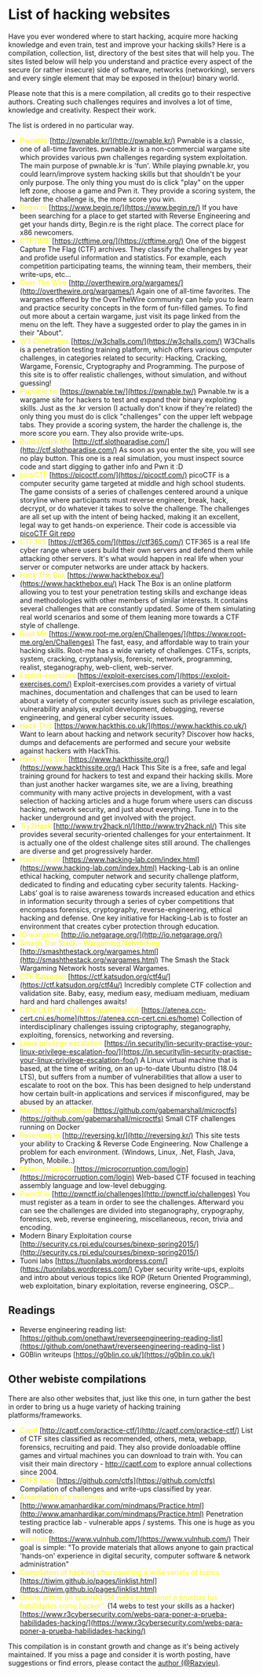 # List of hacking websites
Have you ever wondered where to start hacking, acquire more hacking knowledge and even train, test and improve your hacking skills? Here is a compilation, collection, list, directory of the best sites that will help you. The sites listed below will help you understand and practice every aspect of the secure (or rather insecure) side of software, networks (networking), servers and every single element that may be exposed in the(our) binary world. 

Please note that this is a mere compilation, all credits go to their respective authors. Creating such challenges requires and involves a lot of time, knowledge and creativity. Respect their work. 

The list is ordered in no particular way.

- <span style="color:yellow">Pwnable</span>  [http://pwnable.kr/](http://pwnable.kr/) Pwnable is a classic, one of all-time favorites. pwnable.kr is a non-commercial wargame site which provides various pwn challenges regarding system exploitation. The main purpose of pwnable.kr is 'fun'. While playing pwnable.kr, you could learn/improve system hacking skills but that shouldn't be your only purpose. The only thing you must do is click "play" on the upper left zone, choose a game and Pwn it. They provide a scoring system, the harder the challenge is, the more score you win.
- <span style="color:yellow">Begin.re</span> [https://www.begin.re/](https://www.begin.re/) If you have been searching for a place to get started with Reverse Engineering and get your hands dirty, Begin.re is the right place. The correct place for x86 newcomers. 
- <span style="color:yellow">CTFTIME</span> [https://ctftime.org/](https://ctftime.org/) One of the biggest Capture The Flag (CTF) archives. They classify the challenges by year and profide useful information and statistics. For example, each competition participating teams, the winning team, their members, their write-ups, etc... 
- <span style="color:yellow">Over The Wire</span> [http://overthewire.org/wargames/](http://overthewire.org/wargames/) Again one of all-time favorites. 
The wargames offered by the OverTheWire community can help you to learn and practice security concepts in the form of fun-filled games. To find out more about a certain wargame, just visit its page linked from the menu on the left. They have a suggested order to play the games in in their "About". 
- <span style="color:yellow">W3 Challenges</span> [https://w3challs.com/](https://w3challs.com/) W3Challs is a penetration testing training platform, which offers various computer challenges, in categories related to security: Hacking, Cracking, Wargame, Forensic, Cryptography and Programming. The purpose of this site is to offer realistic challenges, without simulation, and without guessing!
- <span style="color:yellow">Pwnable.tw</span> [https://pwnable.tw/](https://pwnable.tw/) Pwnable.tw is a wargame site for hackers to test and expand their binary exploiting skills. Just as the .kr version (I actually don't know if they're related) the only thing you must do is click "challenges" con the upper left webpage tabs. They provide a scoring system, the harder the challenge is, the more score you earn. They also provide write-ups.
- <span style="color:yellow">Builds Hack Me</span> [http://ctf.slothparadise.com/](http://ctf.slothparadise.com/) As soon as you enter the site, you will see no play button. This one is a real simulation, you must inspect source code and start digging to gather info and Pwn it :D
- <span style="color:yellow">picoCTF</span> [https://picoctf.com/](https://picoctf.com/) picoCTF is a computer security game targeted at middle and high school students. The game consists of a series of challenges centered around a unique storyline where participants must reverse engineer, break, hack, decrypt, or do whatever it takes to solve the challenge. The challenges are all set up with the intent of being hacked, making it an excellent, legal way to get hands-on experience. Their code is accessible via [picoCTF Git repo](https://github.com/picoCTF)
- <span style="color:yellow">CTF365</span> [https://ctf365.com/](https://ctf365.com/) CTF365 is a real life cyber range where users build their own servers and defend them while attacking other servers. It's what would happen in real life when your server or computer networks are under attack by hackers.
- <span style="color:yellow">Hack The Box</span> [https://www.hackthebox.eu/](https://www.hackthebox.eu/) Hack The Box is an online platform allowing you to test your penetration testing skills and exchange ideas and methodologies with other members of similar interests. It contains several challenges that are constantly updated. Some of them simulating real world scenarios and some of them leaning more towards a CTF style of challenge.
- <span style="color:yellow">Root Me</span> [https://www.root-me.org/en/Challenges/](https://www.root-me.org/en/Challenges) The fast, easy, and affordable way to train your hacking skills. Root-me has a wide variety of challenges. CTFs, scripts, system, cracking, cryptanalysis, forensic, network, programming, realist, steganography, web-client, web-server. 
- <span style="color:yellow">Exploit-exercises</span> [https://exploit-exercises.com/](https://exploit-exercises.com/) Exploit-exercises.com provides a variety of virtual machines, documentation and challenges that can be used to learn about a variety of computer security issues such as privilege escalation, vulnerability analysis, exploit development, debugging, reverse engineering, and general cyber security issues.
- <span style="color:yellow">Hack This</span> [https://www.hackthis.co.uk/](https://www.hackthis.co.uk/) Want to learn about hacking and network security? Discover how hacks, dumps and defacements are performed and secure your website against hackers with HackThis. 
- <span style="color:yellow">Hack This Site</span> [https://www.hackthissite.org/](https://www.hackthissite.org/) Hack This Site is a free, safe and legal training ground for hackers to test and expand their hacking skills. More than just another hacker wargames site, we are a living, breathing community with many active projects in development, with a vast selection of hacking articles and a huge forum where users can discuss hacking, network security, and just about everything. Tune in to the hacker underground and get involved with the project.
- <span style="color:yellow">Try2Hack</span> [http://www.try2hack.nl/](http://www.try2hack.nl/) This site provides several security-oriented challenges for your entertainment. It is actually one of the oldest challenge sites still around. The challenges are diverse and get progressively harder.
- <span style="color:yellow">Hacking Lab</span> [https://www.hacking-lab.com/index.html](https://www.hacking-lab.com/index.html) Hacking-Lab is an online ethical hacking, computer network and security challenge platform, dedicated to finding and educating cyber security talents. Hacking-Labs’ goal is to raise awareness towards increased education and ethics in information security through a series of cyber competitions that encompass forensics, cryptography, reverse-engineering, ethical hacking and defense. One key initiative for Hacking-Lab is to foster an environment that creates cyber protection through education.
- <span style="color:yellow">IO wargame</span> [http://io.netgarage.org/](http://io.netgarage.org/)
- <span style="color:yellow">Smash The Stack - Wargaming Networking</span> [http://smashthestack.org/wargames.html](http://smashthestack.org/wargames.html) The Smash the Stack Wargaming Network hosts several Wargames. 
- <span style="color:yellow">CTF Katsudon</span> [https://ctf.katsudon.org/ctf4u/](https://ctf.katsudon.org/ctf4u/) Incredibly complete CTF collection and validation site. Baby, easy, medium easy, mediuam mediuam, mediuam hard and hard challenges awaits! 
- <span style="color:yellow">CCN-CERT's ATENEA (Spanish only)</span> [https://atenea.ccn-cert.cni.es/home](https://atenea.ccn-cert.cni.es/home) Collection of interdisciplinary challenges issuing criptography, steganography, exploiting, forensics, networking and reversing. 
- <span style="color:yellow">Linux privilege escalation</span> [https://in.security/lin-security-practise-your-linux-privilege-escalation-foo/](https://in.security/lin-security-practise-your-linux-privilege-escalation-foo/) A Linux virtual machine that is based, at the time of writing, on an up-to-date Ubuntu distro (18.04 LTS), but suffers from a number of vulnerabilities that allow a user to escalate to root on the box. This has been designed to help understand how certain built-in applications and services if misconfigured, may be abused by an attacker.
- <span style="color:yellow">MicroCTF compilation</span> [https://github.com/gabemarshall/microctfs](https://github.com/gabemarshall/microctfs) Small CTF challenges running on Docker
- <span style="color:yellow">Reversing.kr</span> [http://reversing.kr/](http://reversing.kr/) This site tests your ability to Cracking & Reverse Code Engineering. Now Challenge a problem for each environment. (Windows, Linux, .Net, Flash, Java, Python, Mobile..)
- <span style="color:yellow">Microcorruption</span> [https://microcorruption.com/login](https://microcorruption.com/login)  Web-based CTF focused in teaching assembly language and low-level debugging. 
- <span style="color:yellow">Pwnctf.io</span>  [http://pwnctf.io/challenges](http://pwnctf.io/challenges) You must register as a team in order to see the challenges. Afterward you can see the challenges are divided into steganography, crypography, forensics, web, reverse engineering, miscellaneous, recon, trivia and encoding.
- Modern Binary Exploitation course [http://security.cs.rpi.edu/courses/binexp-spring2015/](http://security.cs.rpi.edu/courses/binexp-spring2015/) 
- Tuoni labs [https://tuonilabs.wordpress.com/](https://tuonilabs.wordpress.com/) Cyber security write-ups, exploits and intro about verious topics like ROP (Return Oriented Programming), web exploitation, binary exploitation, reverse engineering, OSCP...

## Readings
- Reverse engineering reading list:  [https://github.com/onethawt/reverseengineering-reading-list](https://github.com/onethawt/reverseengineering-reading-list )
- G0Blin writeups [https://g0blin.co.uk/](https://g0blin.co.uk/) 

## Other webiste compilations
There are also other websites that, just like this one, in turn gather the best in order to bring us a huge variety of hacking training platforms/frameworks.  
- <span style="color:yellow">Captf</span> [http://captf.com/practice-ctf/](http://captf.com/practice-ctf/)  List of CTF sites classified as recommended, others, meta, webapp, forensics, recruiting and paid. They also provide donloadable offline games and virtual machines you can download to train with. You can visit their main directory - http://captf.com to explore annual collections since 2004. 
- <span style="color:yellow">CTFS repo</span> [https://github.com/ctfs](https://github.com/ctfs) Compilation of challenges and write-ups classified by year. 
- <span style="color:yellow">Amanhardikar's mindmap</span> [http://www.amanhardikar.com/mindmaps/Practice.html](http://www.amanhardikar.com/mindmaps/Practice.html) Penetration testing practice lab - vulnerable apps / systems. This one is huge as you will notice. 
- <span style="color:yellow">Vulnhub</span> [https://www.vulnhub.com/](https://www.vulnhub.com/) Their goal is simple: "To provide materials that allows anyone to gain practical 'hands-on' experience in digital security, computer software & network administration"
- <span style="color:yellow">Compilation of hacking sites covering a wide variety of topics</span> [https://tiwim.github.io/pages/linklist.html](https://tiwim.github.io/pages/linklist.html)
- <span style="color:yellow">Online article (in spanish) “14 webs para poner a pruebas tus habilidades como hacker”.</span> (14 webs to test your skills as a hacker)
[https://www.r3cybersecurity.com/webs-para-poner-a-prueba-habilidades-hacking/](https://www.r3cybersecurity.com/webs-para-poner-a-prueba-habilidades-hacking/)

This compilation is in constant growth and change as it's being actively maintained. If you miss a page and consider it is worth posting, have suggestions or find errors, please contact the [author (@Razvieu)](https://twitter.com/Razvieu). 


